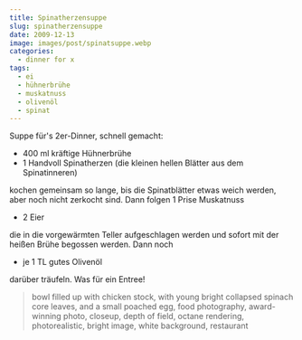 ```yaml
---
title: Spinatherzensuppe
slug: spinatherzensuppe
date: 2009-12-13
image: images/post/spinatsuppe.webp
categories: 
  - dinner for x
tags: 
  - ei
  - hühnerbrühe
  - muskatnuss
  - olivenöl
  - spinat
---
```



Suppe für's 2er-Dinner, schnell gemacht:

* 400 ml kräftige Hühnerbrühe 
* 1 Handvoll Spinatherzen (die kleinen hellen Blätter aus dem Spinatinneren)

kochen gemeinsam so lange, bis die Spinatblätter etwas weich werden, aber noch nicht zerkocht sind. Dann folgen 1 Prise Muskatnuss

* 2 Eier

die in die vorgewärmten Teller aufgeschlagen werden und sofort mit der heißen Brühe begossen werden. Dann noch

* je 1 TL gutes Olivenöl

darüber träufeln. Was für ein Entree!

> bowl filled up with chicken stock, with young bright collapsed spinach core leaves, and a small poached egg, food photography, award-winning photo, closeup, depth of field, octane rendering, photorealistic, bright image, white background, restaurant